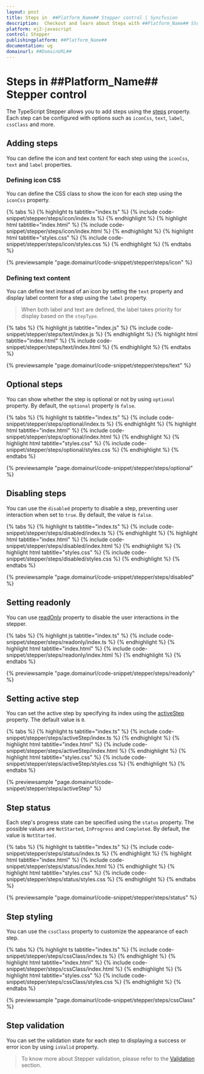 ```yaml
---
layout: post
title: Steps in  ##Platform_Name## Stepper control | Syncfusion
description:  Checkout and learn about Steps with ##Platform_Name## Stepper control of Syncfusion Essential JS 2 and more.
platform: ej2-javascript
control: Stepper
publishingplatform: ##Platform_Name##
documentation: ug
domainurl: ##DomainURL##
---
```


# Steps in ##Platform_Name## Stepper control

The TypeScript Stepper allows you to add steps using the [steps](https://ej2.syncfusion.com/documentation/api/stepper/#steps) property. Each step can be configured with options such as `iconCss`, `text`, `label`, `cssClass` and more.

## Adding steps

You can define the icon and text content for each step using the `iconCss`, `text` and `label` properties.

### Defining icon CSS

You can define the CSS class to show the icon for each step using the `iconCss` property.

{% tabs %}
{% highlight ts tabtitle="index.ts" %}
{% include code-snippet/stepper/steps/icon/index.ts %}
{% endhighlight %}
{% highlight html tabtitle="index.html" %}
{% include code-snippet/stepper/steps/icon/index.html %}
{% endhighlight %}
{% highlight html tabtitle="styles.css" %}
{% include code-snippet/stepper/steps/icon/styles.css %}
{% endhighlight %}
{% endtabs %}

{% previewsample "page.domainurl/code-snippet/stepper/steps/icon" %}

### Defining text content

You can define text instead of an icon by setting the `text` property and display label content for a step using the `label` property.

> When both label and text are defined, the label takes priority for display based on the `stepType`.

{% tabs %}
{% highlight js tabtitle="index.js" %}
{% include code-snippet/stepper/steps/text/index.js %}
{% endhighlight %}
{% highlight html tabtitle="index.html" %}
{% include code-snippet/stepper/steps/text/index.html %}
{% endhighlight %}
{% endtabs %}

{% previewsample "page.domainurl/code-snippet/stepper/steps/text" %}

## Optional steps

You can show whether the step is optional or not by using `optional` property. By default, the `optional` property is `false`.

{% tabs %}
{% highlight ts tabtitle="index.ts" %}
{% include code-snippet/stepper/steps/optional/index.ts %}
{% endhighlight %}
{% highlight html tabtitle="index.html" %}
{% include code-snippet/stepper/steps/optional/index.html %}
{% endhighlight %}
{% highlight html tabtitle="styles.css" %}
{% include code-snippet/stepper/steps/optional/styles.css %}
{% endhighlight %}
{% endtabs %}

{% previewsample "page.domainurl/code-snippet/stepper/steps/optional" %}

## Disabling steps

You can use the `disabled` property to disable a step, preventing user interaction when set to `true`. By default, the value is `false`.

{% tabs %}
{% highlight ts tabtitle="index.ts" %}
{% include code-snippet/stepper/steps/disabled/index.ts %}
{% endhighlight %}
{% highlight html tabtitle="index.html" %}
{% include code-snippet/stepper/steps/disabled/index.html %}
{% endhighlight %}
{% highlight html tabtitle="styles.css" %}
{% include code-snippet/stepper/steps/disabled/styles.css %}
{% endhighlight %}
{% endtabs %}

{% previewsample "page.domainurl/code-snippet/stepper/steps/disabled" %}

## Setting readonly

You can use [readOnly](https://ej2.syncfusion.com/documentation/api/stepper#readonly) property to disable the user interactions in the stepper.

{% tabs %}
{% highlight js tabtitle="index.ts" %}
{% include code-snippet/stepper/steps/readonly/index.ts %}
{% endhighlight %}
{% highlight html tabtitle="index.html" %}
{% include code-snippet/stepper/steps/readonly/index.html %}
{% endhighlight %}
{% endtabs %}

{% previewsample "page.domainurl/code-snippet/stepper/steps/readonly" %}

## Setting active step

You can set the active step by specifying its index using the [activeStep](https://ej2.syncfusion.com/documentation/api/stepper#activestep) property. The default value is `0`.

{% tabs %}
{% highlight ts tabtitle="index.ts" %}
{% include code-snippet/stepper/steps/activeStep/index.ts %}
{% endhighlight %}
{% highlight html tabtitle="index.html" %}
{% include code-snippet/stepper/steps/activeStep/index.html %}
{% endhighlight %}
{% highlight html tabtitle="styles.css" %}
{% include code-snippet/stepper/steps/activeStep/styles.css %}
{% endhighlight %}
{% endtabs %}

{% previewsample "page.domainurl/code-snippet/stepper/steps/activeStep" %}

## Step status

Each step's progress state can be specified using the `status` property. The possible values are `NotStarted`, `InProgress` and `Completed`. By default, the value is `NotStarted.`

{% tabs %}
{% highlight ts tabtitle="index.ts" %}
{% include code-snippet/stepper/steps/status/index.ts %}
{% endhighlight %}
{% highlight html tabtitle="index.html" %}
{% include code-snippet/stepper/steps/status/index.html %}
{% endhighlight %}
{% highlight html tabtitle="styles.css" %}
{% include code-snippet/stepper/steps/status/styles.css %}
{% endhighlight %}
{% endtabs %}

{% previewsample "page.domainurl/code-snippet/stepper/steps/status" %}

## Step styling

You can use the `cssClass` property to customize the appearance of each step.

{% tabs %}
{% highlight ts tabtitle="index.ts" %}
{% include code-snippet/stepper/steps/cssClass/index.ts %}
{% endhighlight %}
{% highlight html tabtitle="index.html" %}
{% include code-snippet/stepper/steps/cssClass/index.html %}
{% endhighlight %}
{% highlight html tabtitle="styles.css" %}
{% include code-snippet/stepper/steps/cssClass/styles.css %}
{% endhighlight %}
{% endtabs %}

{% previewsample "page.domainurl/code-snippet/stepper/steps/cssClass" %}

## Step validation

You can set the validation state for each step to displaying a success or error icon by using `isValid` property.

> To know more about Stepper validation, please refer to the [Validation](./steps-validation#validating-steps) section.